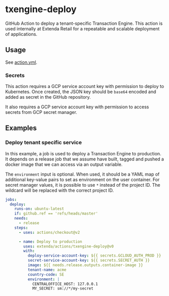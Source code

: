 # txengine-deploy

GitHub Action to deploy a tenant-specific Transaction Engine. This action is used internally at Extenda Retail for a
repeatable and scalable deployment of applications.

## Usage

See [action.yml](action.yml).

### Secrets

This action requires a GCP service account key with permission to deploy to Kubernetes.
Once created, the JSON key should be `base64` encoded and added as secret in the GitHub repository.

It also requires a GCP service account key with permission to access secrets from GCP secret manager.

## Examples

### Deploy tenant specific service

In this example, a job is used to deploy a Transaction Engine to production.
It depends on a release job that we assume have built, tagged and pushed a docker
image that we can access via an output variable.

The `environment` input is optional. When used, it should be a YAML map of additional key-value pairs to set as
environment on the user container. For secret manager values, it is possible to use `*` instead of the project ID.
The wildcard will be replaced with the correct project ID.

```yaml
jobs:
  deploy:
    runs-on: ubuntu-latest
    if: github.ref == 'refs/heads/master'
    needs:
      - release
    steps:
      - uses: actions/checkout@v2

      - name: Deploy to production
        uses: extenda/actions/txengine-deploy@v0
        with:
          deploy-service-account-key: ${{ secrets.GCLOUD_AUTH_PROD }}
          secret-service-account-key: ${{ secrets.SECRET_AUTH }}
          image: ${{ needs.release.outputs.container-image }}
          tenant-name: acme
          country-code: SE
          environment: |
            CENTRALOFFICE_HOST: 127.0.0.1
            MY_SECRET: sm://*/my-secret
```
